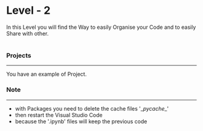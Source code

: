 # Level - 2

In this Level you will find the Way to easily Organise your Code and to easily Share with other. 
<br><br>

### Projects
---
You have an example of Project.

### Note
---
- with Packages you need to delete the cache files '\__pycache__'
- then restart the Visual Studio Code
- because the '.ipynb' files will keep the previous code 